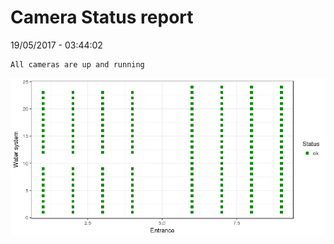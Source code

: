 Camera Status report
================
19/05/2017 - 03:44:02

    All cameras are up and running

![](camreport_files/figure-markdown_github/unnamed-chunk-2-1.png)
